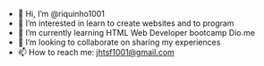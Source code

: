- 👋 Hi, I’m @riquinho1001
- 👀 I’m interested in learn to create websites and to program
- 🌱 I’m currently learning HTML Web Developer bootcamp Dio.me
- 💞️ I’m looking to collaborate on sharing my experiences
- 📫 How to reach me: jhtsf1001@gmail.com

<!---
riquinho1001/riquinho1001 is a ✨ special ✨ repository because its `README.md` (this file) appears on your GitHub profile.
You can click the Preview link to take a look at your changes.
--->
